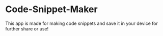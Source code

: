 # Code-Snippet-Maker
This app is made for making code snippets and save it in your device for further share or use!
